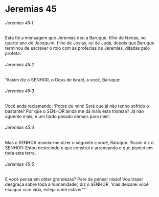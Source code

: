 # Jeremias 45

###### Jeremias 45:1

Esta foi a mensagem que Jeremias deu a Baruque, filho de Nerias, no quarto ano de Jeoaquim, filho de Josias, rei de Judá, depois que Baruque terminou de escrever o rolo com as profecias de Jeremias, ditadas pelo profeta:

###### Jeremias 45:2

“Assim diz o SENHOR, o Deus de Israel, a você, Baruque:

###### Jeremias 45:3

Você anda reclamando: ‘Pobre de mim! Será que já não tenho sofrido o bastante? Por que o SENHOR ainda me dá mais esta tristeza? Já não aguento mais; é um fardo pesado demais para mim’.

###### Jeremias 45:4

Mas o SENHOR manda-me dizer o seguinte a você, Baruque: ‘Assim diz o SENHOR: Estou destruindo o que construí e arrancando o que plantei em toda esta terra.

###### Jeremias 45:5

E você pensa em obter grandezas? Pare de pensar nisso! Vou trazer desgraça sobre toda a humanidade’, diz o SENHOR, ‘mas deixarei você escapar com vida, esteja onde estiver’ ”.

